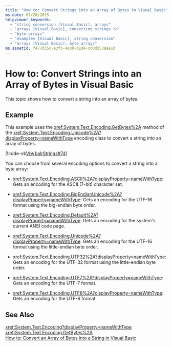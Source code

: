 ```yaml
---
title: "How to: Convert Strings into an Array of Bytes in Visual Basic"
ms.date: 07/20/2015
helpviewer_keywords: 
  - "string conversion [Visual Basic], arrays"
  - "arrays [Visual Basic], converting strings to"
  - "byte arrays"
  - "examples [Visual Basic], string conversion"
  - "arrays [Visual Basic], byte arrays"
ms.assetid: f477d35c-a3fc-4a30-b1d4-cd0d353aae1d
---
```

# How to: Convert Strings into an Array of Bytes in Visual Basic
This topic shows how to convert a string into an array of bytes.  
  
## Example  
 This example uses the <xref:System.Text.Encoding.GetBytes%2A> method of the <xref:System.Text.Encoding.Unicode%2A?displayProperty=nameWithType> encoding class to convert a string into an array of bytes.  
  
 [!code-vb[VbVbalrStrings#74](../../../../visual-basic/language-reference/functions/codesnippet/VisualBasic/how-to-convert-strings-into-an-array-of-bytes_1.vb)]  
  
 You can choose from several encoding options to convert a string into a byte array:  
  
- <xref:System.Text.Encoding.ASCII%2A?displayProperty=nameWithType>: Gets an encoding for the ASCII (7-bit) character set.  
  
- <xref:System.Text.Encoding.BigEndianUnicode%2A?displayProperty=nameWithType>: Gets an encoding for the UTF-16 format using the big-endian byte order.  
  
- <xref:System.Text.Encoding.Default%2A?displayProperty=nameWithType>: Gets an encoding for the system's current ANSI code page.  
  
- <xref:System.Text.Encoding.Unicode%2A?displayProperty=nameWithType>: Gets an encoding for the UTF-16 format using the little-endian byte order.  
  
- <xref:System.Text.Encoding.UTF32%2A?displayProperty=nameWithType>: Gets an encoding for the UTF-32 format using the little-endian byte order.  
  
- <xref:System.Text.Encoding.UTF7%2A?displayProperty=nameWithType>: Gets an encoding for the UTF-7 format.  
  
- <xref:System.Text.Encoding.UTF8%2A?displayProperty=nameWithType>: Gets an encoding for the UTF-8 format.  
  
## See Also  
 <xref:System.Text.Encoding?displayProperty=nameWithType>  
 <xref:System.Text.Encoding.GetBytes%2A>  
 [How to: Convert an Array of Bytes into a String in Visual Basic](../../../../visual-basic/programming-guide/language-features/strings/how-to-convert-an-array-of-bytes-into-a-string.md)
